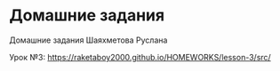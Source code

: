 # Домашние задания 

  Домашние задания Шаяхметова Руслана
  
  Урок №3:
  https://raketaboy2000.github.io/HOMEWORKS/lesson-3/src/
